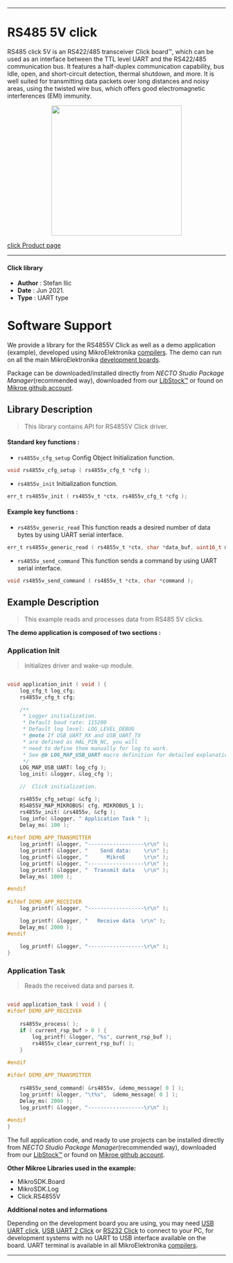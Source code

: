 
---
# RS485 5V click

RS485 click 5V is an RS422/485 transceiver Click board™, which can be used as an interface between the TTL level UART and the RS422/485 communication bus. It features a half-duplex communication capability, bus Idle, open, and short-circuit detection, thermal shutdown, and more. It is well suited for transmitting data packets over long distances and noisy areas, using the twisted wire bus, which offers good electromagnetic interferences (EMI) immunity.

<p align="center">
  <img src="https://download.mikroe.com/images/click_for_ide/rs4855v_click.png" height=300px>
</p>

[click Product page](https://www.mikroe.com/rs485-5v-click)

---


#### Click library

- **Author**        : Stefan Ilic
- **Date**          : Jun 2021.
- **Type**          : UART type


# Software Support

We provide a library for the RS4855V Click
as well as a demo application (example), developed using MikroElektronika
[compilers](https://www.mikroe.com/necto-studio).
The demo can run on all the main MikroElektronika [development boards](https://www.mikroe.com/development-boards).

Package can be downloaded/installed directly from *NECTO Studio Package Manager*(recommended way), downloaded from our [LibStock&trade;](https://libstock.mikroe.com) or found on [Mikroe github account](https://github.com/MikroElektronika/mikrosdk_click_v2/tree/master/clicks).

## Library Description

> This library contains API for RS4855V Click driver.

#### Standard key functions :

- `rs4855v_cfg_setup` Config Object Initialization function.
```c
void rs4855v_cfg_setup ( rs4855v_cfg_t *cfg );
```

- `rs4855v_init` Initialization function.
```c
err_t rs4855v_init ( rs4855v_t *ctx, rs4855v_cfg_t *cfg );
```

#### Example key functions :

- `rs4855v_generic_read` This function reads a desired number of data bytes by using UART serial interface.
```c
err_t rs4855v_generic_read ( rs4855v_t *ctx, char *data_buf, uint16_t max_len );
```

- `rs4855v_send_command` This function sends a command by using UART serial interface.
```c
void rs4855v_send_command ( rs4855v_t *ctx, char *command );
```

## Example Description

> This example reads and processes data from RS485 5V clicks.

**The demo application is composed of two sections :**

### Application Init

> Initializes driver and wake-up module.

```c

void application_init ( void ) {
    log_cfg_t log_cfg;
    rs4855v_cfg_t cfg;

    /** 
     * Logger initialization.
     * Default baud rate: 115200
     * Default log level: LOG_LEVEL_DEBUG
     * @note If USB_UART_RX and USB_UART_TX 
     * are defined as HAL_PIN_NC, you will 
     * need to define them manually for log to work. 
     * See @b LOG_MAP_USB_UART macro definition for detailed explanation.
     */
    LOG_MAP_USB_UART( log_cfg );
    log_init( &logger, &log_cfg );

    //  Click initialization.

    rs4855v_cfg_setup( &cfg );
    RS4855V_MAP_MIKROBUS( cfg, MIKROBUS_1 );
    rs4855v_init( &rs4855v, &cfg );
    log_info( &logger, " Application Task " );
    Delay_ms( 100 );
    
#ifdef DEMO_APP_TRANSMITTER
    log_printf( &logger, "------------------\r\n" );
    log_printf( &logger, "    Send data:    \r\n" );
    log_printf( &logger, "      MikroE      \r\n" );
    log_printf( &logger, "------------------\r\n" );
    log_printf( &logger, "  Transmit data   \r\n" );
    Delay_ms( 1000 );

#endif
    
#ifdef DEMO_APP_RECEIVER 
    log_printf( &logger, "------------------\r\n" );

    log_printf( &logger, "   Receive data  \r\n" );
    Delay_ms( 2000 );
#endif
        
    log_printf( &logger, "------------------\r\n" );
}

```

### Application Task

> Reads the received data and parses it.

```c

void application_task ( void ) {  
#ifdef DEMO_APP_RECEIVER 
    
    rs4855v_process( );
    if ( current_rsp_buf > 0 ) {
        log_printf( &logger, "%s", current_rsp_buf );
        rs4855v_clear_current_rsp_buf( );
    }
    
#endif 

#ifdef DEMO_APP_TRANSMITTER
      
    rs4855v_send_command( &rs4855v, &demo_message[ 0 ] );
    log_printf( &logger, "\t%s",  &demo_message[ 0 ] );
    Delay_ms( 2000 );
    log_printf( &logger, "------------------\r\n" ); 
    
#endif   
}

```


The full application code, and ready to use projects can be installed directly from *NECTO Studio Package Manager*(recommended way), downloaded from our [LibStock&trade;](https://libstock.mikroe.com) or found on [Mikroe github account](https://github.com/MikroElektronika/mikrosdk_click_v2/tree/master/clicks).

**Other Mikroe Libraries used in the example:**

- MikroSDK.Board
- MikroSDK.Log
- Click.RS4855V

**Additional notes and informations**

Depending on the development board you are using, you may need
[USB UART click](https://www.mikroe.com/usb-uart-click),
[USB UART 2 Click](https://www.mikroe.com/usb-uart-2-click) or
[RS232 Click](https://www.mikroe.com/rs232-click) to connect to your PC, for
development systems with no UART to USB interface available on the board. UART
terminal is available in all MikroElektronika
[compilers](https://shop.mikroe.com/compilers).

---
